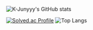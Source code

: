 
<!---
catturtle123/catturtle123 is a ✨ special ✨ repository because its `README.md` (this file) appears on your GitHub profile.
You can click the Preview link to take a look at your changes.
--->


![K-Junyyy's GitHub stats](https://github-readme-stats.vercel.app/api?username=catturtle123&show_icons=true&theme=dark)

[![Solved.ac Profile](http://mazassumnida.wtf/api/generate_badge?boj=musoyou10)](https://solved.ac/musoyou10) ![Top Langs](https://github-readme-stats.vercel.app/api/top-langs/?username=catturtle123&layout=compact&theme=dark)
